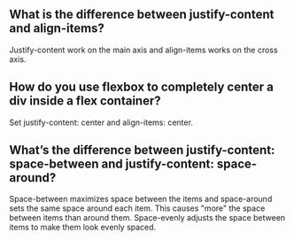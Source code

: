 ## What is the difference between justify-content and align-items?
Justify-content work on the main axis and align-items works on the cross axis.

## How do you use flexbox to completely center a div inside a flex container?
Set justify-content: center and align-items: center.

## What’s the difference between justify-content: space-between and justify-content: space-around?
Space-between maximizes space between the items and space-around sets the same space around each item. This causes "more" the space between items than around them. Space-evenly adjusts the space between items to make them look evenly spaced.